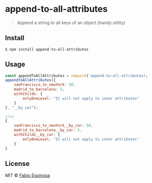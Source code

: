 # append-to-all-attributes

> Append a string to all keys of an object (handy utility)

## Install

```
$ npm install append-to-all-attributes
```

## Usage

```js
const appendToAllAttributes = require('append-to-all-attributes);
appendToAllAttributes({
    sanFrancisco_to_newYork: 50,
    madrid_to_barcelona: 5,
    withChilds: {
        onlyOneLevel: "It will not apply to inner attributes"
    }
}, "__by_car");

//=>
{
    sanFrancisco_to_newYork__by_car: 50,
    madrid_to_barcelona__by_car: 5,
    withChilds__by_car: {
        onlyOneLevel: "It will not apply to inner attributes"
    }
}
```

## License

MIT © [Fabio Espinosa](http://fabioespinosa.mit.edu)
